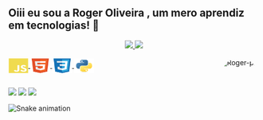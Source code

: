 
## Oiii eu sou a Roger Oliveira , um mero aprendiz em tecnologias! 👋
<div align="center">
  <a href="https://github.com/zeldinha00">
  <img height="130em" src="https://github-readme-stats.vercel.app/api?username=zeldinha00&show_icons=true&theme=merko&include_all_commits=true&count_private=true"/>
  <img height="130em" src="https://github-readme-stats.vercel.app/api/top-langs/?username=zeldinha00&layout=compact&langs_count=7&theme=merko"/>
</div>
  
 <div style="display: inline_block"><br>
  <img align="center" alt="Roger-Js" height="30" width="40" src="https://raw.githubusercontent.com/devicons/devicon/master/icons/javascript/javascript-plain.svg">
  <img align="center" alt="Roger-HTML" height="30" width="40" src="https://raw.githubusercontent.com/devicons/devicon/master/icons/html5/html5-original.svg">
  <img align="center" alt="Roger-CSS" height="30" width="40" src="https://raw.githubusercontent.com/devicons/devicon/master/icons/css3/css3-original.svg">
   <img align="center" alt="Roger-PYTHON" height="30" width="40" src="https://raw.githubusercontent.com/devicons/devicon/master/icons/python/python-original.svg">
  <img align="right" alt="Roger-pic" height="150" style="border-radius:50px;" src="http://3.bp.blogspot.com/-iIy5TmIbahQ/U4c7lebU3hI/AAAAAAAAIEE/X_kRbv-mixI/s1600/Link+2.gif?width=676&height=676">
</div>
  
  ##

<div> 
  <a href="https://instagram.com/zeldinha00" target="_blank"><img src="https://img.shields.io/badge/-Instagram-%23E4405F?style=for-the-badge&logo=instagram&logoColor=white" target="_blank"></a>
  <a href = "mailto:zeldinhamtx@gmail.com"><img src="https://img.shields.io/badge/-Gmail-%23333?style=for-the-badge&logo=gmail&logoColor=white" target="_blank"></a>
  <a href="https://www.linkedin.com/in/roger0liveira/" target="_blank"><img src="https://img.shields.io/badge/-LinkedIn-%230077B5?style=for-the-badge&logo=linkedin&logoColor=white" target="_blank"></a> 
 
  ![Snake animation](https://github.com/zeldinha00/zeldinha00/blob/output/github-contribution-grid-snake.svg)
 
</div>
